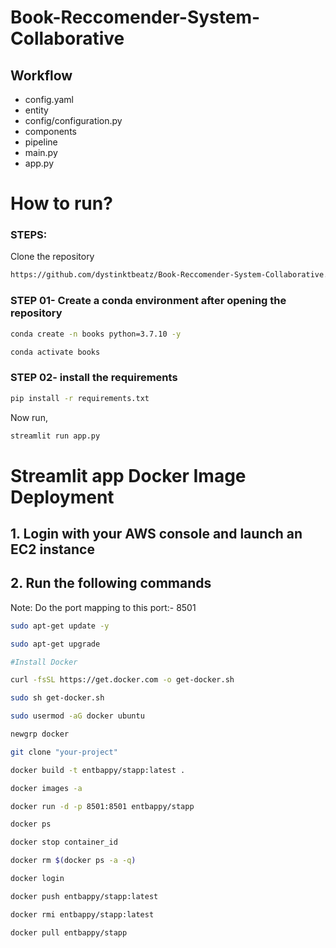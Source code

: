 # Book-Reccomender-System-Collaborative

## Workflow

- config.yaml
- entity
- config/configuration.py
- components
- pipeline
- main.py
- app.py


# How to run?
### STEPS:

Clone the repository

```bash
https://github.com/dystinktbeatz/Book-Reccomender-System-Collaborative.git
```
### STEP 01- Create a conda environment after opening the repository

```bash
conda create -n books python=3.7.10 -y
```

```bash
conda activate books
```


### STEP 02- install the requirements
```bash
pip install -r requirements.txt
```


Now run,
```bash
streamlit run app.py
```


# Streamlit app Docker Image Deployment

## 1. Login with your AWS console and launch an EC2 instance
## 2. Run the following commands

Note: Do the port mapping to this port:- 8501

```bash
sudo apt-get update -y

sudo apt-get upgrade

#Install Docker

curl -fsSL https://get.docker.com -o get-docker.sh

sudo sh get-docker.sh

sudo usermod -aG docker ubuntu

newgrp docker
```

```bash
git clone "your-project"
```

```bash
docker build -t entbappy/stapp:latest . 
```

```bash
docker images -a  
```

```bash
docker run -d -p 8501:8501 entbappy/stapp 
```

```bash
docker ps  
```

```bash
docker stop container_id
```

```bash
docker rm $(docker ps -a -q)
```

```bash
docker login 
```

```bash
docker push entbappy/stapp:latest 
```

```bash
docker rmi entbappy/stapp:latest
```

```bash
docker pull entbappy/stapp
```







